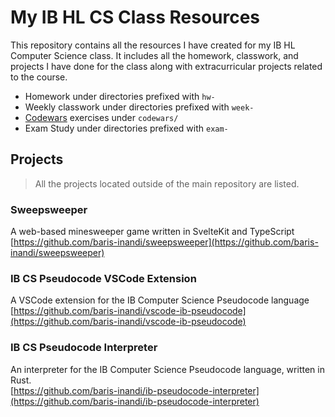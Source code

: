 # My IB HL CS Class Resources

This repository contains all the resources I have created for my IB HL Computer Science class. It includes all the homework, classwork, and projects I have done for the class along with extracurricular projects related to the course.

* Homework under directories prefixed with `hw-`
* Weekly classwork under directories prefixed with `week-`
* [Codewars](https://www.codewars.com/) exercises under `codewars/`
* Exam Study under directories prefixed with `exam-`

## Projects

> All the projects located outside of the main repository are listed.

### Sweepsweeper

A web-based minesweeper game written in SvelteKit and TypeScript  
[https://github.com/baris-inandi/sweepsweeper](https://github.com/baris-inandi/sweepsweeper)

### IB CS Pseudocode VSCode Extension

A VSCode extension for the IB Computer Science Pseudocode language  
[https://github.com/baris-inandi/vscode-ib-pseudocode](https://github.com/baris-inandi/vscode-ib-pseudocode)

### IB CS Pseudocode Interpreter

An interpreter for the IB Computer Science Pseudocode language, written in Rust.  
[https://github.com/baris-inandi/ib-pseudocode-interpreter](https://github.com/baris-inandi/ib-pseudocode-interpreter)
